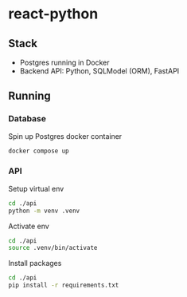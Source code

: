 # react-python

## Stack
- Postgres running in Docker
- Backend API: Python, SQLModel (ORM), FastAPI

## Running
### Database
Spin up Postgres docker container
```sh
docker compose up
```

### API
Setup virtual env
```sh
cd ./api
python -m venv .venv
```

Activate env
```sh
cd ./api
source .venv/bin/activate
```

Install packages
```sh
cd ./api
pip install -r requirements.txt
```